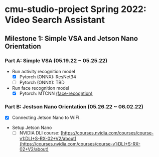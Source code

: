 # cmu-studio-project Spring 2022: Video Search Assistant

## Milestone 1: Simple VSA and Jetson Nano Orientation

### Part A: Simple VSA (05.19.22 ~ 05.25.22)

* Run activity recognition model
    * [X] Pytorch (ONNX): ResNet34
    * [ ] Pytorch (ONNX): TBD

* Run face recognition model
    * [X] Pytorch: MTCNN [(face-recogntion)](https://github.com/timesler/facenet-pytorch)

### Part B: Jestson Nano Orientation (05.26.22 ~ 06.02.22)

* [X] Connecting Jetson Nano to WIFI.

* Setup Jetson Nano
    * [ ] NVIDIA DLI course: [https://courses.nvidia.com/courses/course-v1:DLI+S-RX-02+V2/about](https://courses.nvidia.com/courses/course-v1:DLI+S-RX-02+V2/about)
